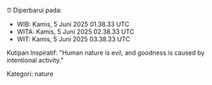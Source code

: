 ⏰ Diperbarui pada:
- WIB: Kamis, 5 Juni 2025 01.38.33 UTC
- WITA: Kamis, 5 Juni 2025 02.38.33 UTC
- WIT: Kamis, 5 Juni 2025 03.38.33 UTC

Kutipan Inspiratif:
"Human nature is evil, and goodness is caused by intentional activity."


Kategori: nature

